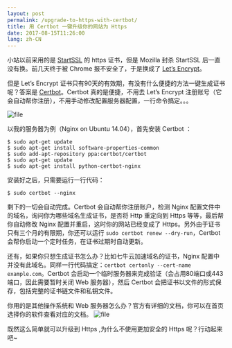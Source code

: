 ```yaml
---
layout: post
permalink: /upgrade-to-https-with-certbot/
title: 用 Certbot 一键升级你的网站为 Https
date: 2017-08-15T11:26:00
lang: zh-CN
---
```


小站以前采用的是 [StartSSL](https://www.startcomca.com/) 的 https 证书，但是 Mozilla 封杀 StartSSL 后一直没有换。前几天终于被 Chrome 报不安全了，于是换成了 [Let’s Encrypt](https://letsencrypt.org/)。


但是 Let’s Encrypt 证书只有90天的有效期，有没有什么便捷的方法一键生成证书呢？答案是 [Certbot](https://certbot.eff.org/)。Certbot 真的是便捷，不用去 Let’s Encrypt 注册账号（它会自动帮你注册），不用手动修改配置服务器配置，一行命令搞定。。。

![file](https://static.lufficc.com/image/0LHo6SoE19a6cqBe0nbYtpZMtsvhR25vG02lvoYZ.png)

以我的服务器为例（Nginx on Ubuntu 14.04），首先安装 Certbot ：
```
$ sudo apt-get update
$ sudo apt-get install software-properties-common
$ sudo add-apt-repository ppa:certbot/certbot
$ sudo apt-get update
$ sudo apt-get install python-certbot-nginx 
```

安装好之后，只需要运行一行代码：
```
$ sudo certbot --nginx
```
剩下的一切会自动完成。Certbot 会自动帮你注册账户，检测 Nginx 配置文件中的域名，询问你为哪些域名生成证书，是否将 Http 重定向到 Https 等等，最后帮你自动修改 Nginx 配置并重启，这时你的网站已经变成了 Https。另外由于证书只有三个月的有限期，你还可以运行 `sudo certbot renew --dry-run`，Certbot 会帮你启动一个定时任务，在证书过期时自动更新。

还有，如果你只想生成证书怎么办？比如七牛云加速域名的证书，Nginx 配置中并没有此域名。同样一行代码搞定：`certbot certonly --cert-name example.com`。Certbot 会启动一个临时服务器来完成验证（会占用80端口或443端口，因此需要暂时关闭 Web 服务器），然后 Certbot 会把证书以文件的形式保存，包括完整的证书链文件和私钥文件。

你用的是其他操作系统和 Web 服务器怎么办？官方有详细的文档，你可以在首页选择你的软件查看对应的文档。
![file](https://static.lufficc.com/image/16Aby8UHNpYqjr95xM03psGecHPmaV3NTEOM37hp.png)

既然这么简单就可以升级到 Https ,为什么不使用更加安全的 Https 呢？行动起来吧~
